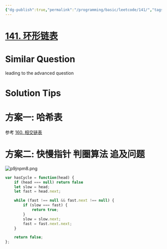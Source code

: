 ```yaml
---
{"dg-publish":true,"permalink":"/programming/basic/leetcode/141/","tags":["leetcode/linked-list","leetcode/unsolved","leetcode/pointer/fast-slow/circle"]}
---
```



# [141. 环形链表](https://leetcode.cn/problems/linked-list-cycle/)

# Similar Question

leading to the advanced question

# Solution Tips

# 方案一: 哈希表

参考 [160. 相交链表](160.%20相交链表.md)

# 方案二: 快慢指针 判圈算法 追及问题

![p9jnpm8.png](https://s1.ax1x.com/2023/05/30/p9jnpm8.png)

```js
var hasCycle = function(head) {
    if (head === null) return false
    let slow = head;
    let fast = head.next;

    while (fast !== null && fast.next !== null) {
        if (slow === fast) {
            return true;
        }
        slow = slow.next;
        fast = fast.next.next;
    }

    return false;
};
```
